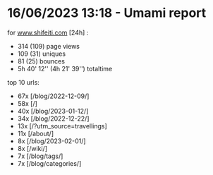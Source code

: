 # 16/06/2023 13:18 - Umami report
for www.shifeiti.com [24h] :

 - 314 (109) page views
 - 109 (31) uniques
 - 81 (25) bounces
 - 5h 40' 12'' (4h 21' 39'') totaltime


top 10 urls:
 - 67x [/blog/2022-12-09/]
 - 58x [/]
 - 40x [/blog/2023-01-12/]
 - 34x [/blog/2022-12-22/]
 - 13x [/?utm_source=travellings]
 - 11x [/about/]
 - 8x [/blog/2023-02-01/]
 - 8x [/wiki/]
 - 7x [/blog/tags/]
 - 7x [/blog/categories/]


